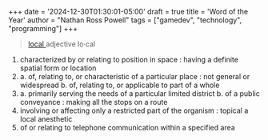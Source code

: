 +++
date = '2024-12-30T01:30:01-05:00'
draft = true
title = 'Word of the Year'
author = "Nathan Ross Powell"
tags = ["gamedev", "technology", "programming"]
+++

> [local ](https://www.merriam-webster.com/dictionary/local)
> adjective
> lo·​cal

1. characterized by or relating to position in space : having a definite spatial form or location
2.
    a. of, relating to, or characteristic of a particular place : not general or widespread
    b. of, relating to, or applicable to part of a whole
3.
    a. primarily serving the needs of a particular limited district
    b. of a public conveyance : making all the stops on a route
4. involving or affecting only a restricted part of the organism : topical a local anesthetic
5. of or relating to telephone communication within a specified area
